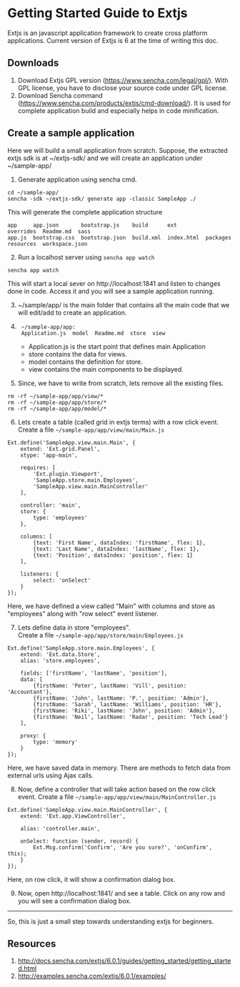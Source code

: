 # Getting Started Guide to Extjs

Extjs is an javascript application framework to create cross platform applications.  Current version of Extjs is 6 at the time of writing this doc.

## Downloads
1. Download Extjs GPL version (https://www.sencha.com/legal/gpl/). With GPL license, you have to disclose your source code under GPL license.
2. Download Sencha command (https://www.sencha.com/products/extjs/cmd-download/).  It is used for complete application build and especially helps in code minification.

## Create a sample application
Here we will build a small application from scratch.
Suppose, the extracted extjs sdk is at ~/extjs-sdk/ and we will create an application under ~/sample-app/

1. Generate application using sencha cmd.
```
cd ~/sample-app/
sencha -sdk ~/extjs-sdk/ generate app -classic SampleApp ./
```
This will generate the complete application structure
```
app     app.json       bootstrap.js    build      ext         overrides  Readme.md  sass
app.js  bootstrap.css  bootstrap.json  build.xml  index.html  packages   resources  workspace.json
```

2. Run a localhost server using `sencha app watch`
```
sencha app watch
```
This will start a local sever on http://localhost:1841 and listen to changes done in code.  Access it and you will see a sample application running.

3. ~/sample/app/ is the main folder that contains all the main code that we will edit/add to create an application.

4. ```
    ~/sample-app/app:
    Application.js  model  Readme.md  store  view
    ```
    - Application.js is the start point that defines main Application
    - store contains the data for views.
    - model contains the definition for store.
    - view contains the main components to be displayed.

5. Since, we have to write from scratch, lets remove all the existing files.
```
rm -rf ~/sample-app/app/view/*
rm -rf ~/sample-app/app/store/*
rm -rf ~/sample-app/app/model/*
```

6. Lets create a table (called grid in extjs terms) with a row click event.
Create a file `~/sample-app/app/view/main/Main.js`
```
Ext.define('SampleApp.view.main.Main', {
    extend: 'Ext.grid.Panel',
    xtype: 'app-main',

    requires: [
        'Ext.plugin.Viewport',
        'SampleApp.store.main.Employees',
        'SampleApp.view.main.MainController'
    ],

    controller: 'main',
    store: {
        type: 'employees'
    },

    columns: [
        {text: 'First Name', dataIndex: 'firstName', flex: 1},
        {text: 'Last Name', dataIndex: 'lastName', flex: 1},
        {text: 'Position', dataIndex: 'position', flex: 1}
    ],

    listeners: {
        select: 'onSelect'
    }
});
```
Here, we have defined a view called "Main" with columns and store as "employees" along with "row select" event listener.

7. Lets define data in store "employees".  
Create a file `~/sample-app/app/store/main/Employees.js`
```
Ext.define('SampleApp.store.main.Employees', {
    extend: 'Ext.data.Store',
    alias: 'store.employees',

    fields: ['firstName', 'lastName', 'position'],
    data: [
        {firstName: 'Peter', lastName: 'Vill', position: 'Accountant'},
        {firstName: 'John', lastName: 'P.', position: 'Admin'},
        {firstName: 'Sarah', lastName: 'Williams', position: 'HR'},
        {firstName: 'Riki', lastName: 'John', position: 'Admin'},
        {firstName: 'Neil', lastName: 'Radar', position: 'Tech Lead'}
    ],

    proxy: {
        type: 'memory'
    }
});
```
Here, we have saved data in memory.  There are methods to fetch data from external urls using Ajax calls.

8. Now, define a controller that will take action based on the row click event.  Create a file `~/sample-app/app/view/main/MainController.js`
```
Ext.define('SampleApp.view.main.MainController', {
    extend: 'Ext.app.ViewController',

    alias: 'controller.main',

    onSelect: function (sender, record) {
        Ext.Msg.confirm('Confirm', 'Are you sure?', 'onConfirm', this);
    }
});
```
Here, on row click, it will show a confirmation dialog box.

9. Now, open http://localhost:1841/ and see a table.  Click on any row and you will see a confirmation dialog box.

---
So, this is just a small step towards understanding extjs for beginners.

## Resources
1. http://docs.sencha.com/extjs/6.0.1/guides/getting_started/getting_started.html
2. http://examples.sencha.com/extjs/6.0.1/examples/
